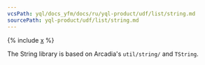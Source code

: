 ```yaml
---
vcsPath: yql/docs_yfm/docs/ru/yql-product/udf/list/string.md
sourcePath: yql-product/udf/list/string.md
---
```


{% include [x](_includes/string.md) %}

The String library is based on Arcadia's `util/string/` and `TString`.